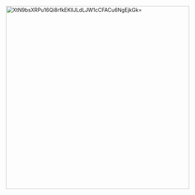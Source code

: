 <img width="500" alt="XtN9bsXRPu16Qi8rfkEKllJLdLJW1cCFACu6NgEjkGk=" src="https://github.com/muhakbarhamid21/google-ai-learning-flow/assets/72149133/7b4a2be4-93f8-40fd-9a65-41da34bc2cd7">
